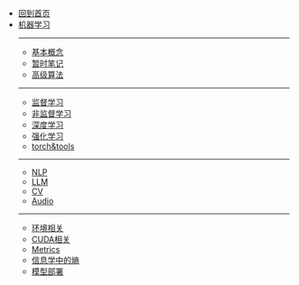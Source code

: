 - [回到首页](/)
- [机器学习](ML/)
  - ---
  - [基本概念](ML/基本概念)
  - [暂时笔记](ML/tmp_note/)
  - [高级算法](ML/高级/)
  - ---
  - [监督学习](ML/监督学习/)
  - [非监督学习](ML/非监督学习/)
  - [深度学习](ML/深度学习/)
  - [强化学习](ML/强化学习/)
  - [torch&tools](ML/torch/)
  - ---
  - [NLP](ML/NLP/)
  - [LLM](ML/LLM/)
  - [CV](ML/CV/)
  - [Audio](ML/Audio/)
  - ---
  - [环境相关](ML/env)
  - [CUDA相关](ML/cuda)
  - [Metrics](ML/metric)
  - [信息学中的熵](ML/信息学中的熵)
  - [模型部署](ML/deploy)